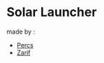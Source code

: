 # Solar Launcher
made by :
- [Percs](https://github.com/percslol)
- [Zarif](https://github.com/ShoelessTom)
